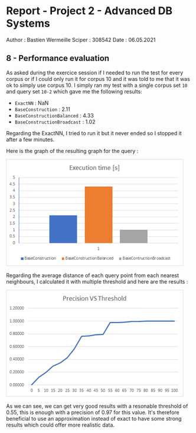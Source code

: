# Report - Project 2 - Advanced DB Systems

Author : Bastien Wermeille
Sciper : 308542
Date : 06.05.2021

## 8 - Performance evaluation
As asked during the exercice session if I needed to run the test for every corpus or if I could only run it for corpus 10 and it was told to me that it was ok to simply use corpus 10. I simply ran my test with a single corpus set `10` and query set `10-2` which gave me the following results:
- `ExactNN` : NaN
- `BaseConstruction` : 2.11
- `BaseConstructionBalanced` : 4.33
- `BaseConstructionBroadcast` : 1.02

Regarding the ExactNN, I tried to run it but it never ended so I stopped it after a few minutes.

Here is the graph of the resulting graph for the query :

![graph](img/graph.png)

Regarding the average distance of each query point from each nearest neighbours, I calculated it with multiple threshold and here are the results :

![graph](img/graph_2.png)

As we can see, we can get very good results with a resonable threshold of 0.55, this is enough with a precision of 0.97 for this value.
It's therefore beneficial to use an approximation instead of exact to have some strong results which could offer more realistic data.
